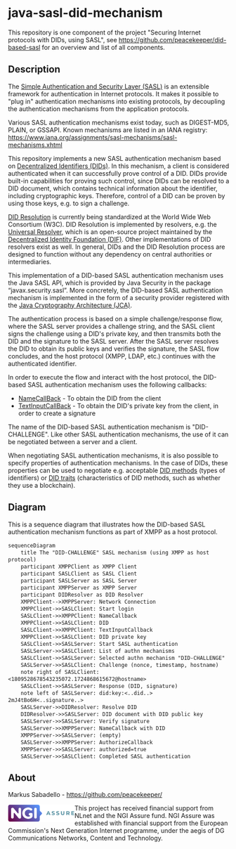 # java-sasl-did-mechanism

This repository is one component of the project "Securing Internet protocols with DIDs, using SASL",
see https://github.com/peacekeeper/did-based-sasl for an overview and list of all components.

## Description

The [Simple Authentication and Security Layer (SASL)](https://www.rfc-editor.org/rfc/rfc4422.html) is an extensible
framework for authentication in Internet protocols. It makes it possible to "plug in" authentication mechanisms into
existing protocols, by decoupling the authentication mechanisms from the application protocols.

Various SASL authentication mechanisms exist today, such as DIGEST-MD5, PLAIN, or GSSAPI. Known mechanisms are listed
in an IANA registry: https://www.iana.org/assignments/sasl-mechanisms/sasl-mechanisms.xhtml

This repository implements a new SASL authentication mechanism based on [Decentralized Identifiers (DIDs)](https://www.w3.org/TR/did-core/).
In this mechanism, a client is considered authenticated when it can successfully prove control of a DID. DIDs provide
built-in capabilities for proving such control, since DIDs can be resolved to a DID document, which contains technical
information about the identifier, including cryptographic keys. Therefore, control of a DID can be proven by using those
keys, e.g. to sign a challenge.

[DID Resolution](https://w3c.github.io/did-resolution/) is currently being standardized at the World Wide Web Consortium
(W3C). DID Resolution is implemented by resolvers, e.g. the [Universal Resolver](https://github.com/decentralized-identity/universal-resolver),
which is an open-source project maintained by the [Decentralized Identity Foundation (DIF)](https://identity.foundation/).
Other implementations of DID resolvers exist as well. In general, DIDs and the DID Resolution process are designed to
function without any dependency on central authorities or intermediaries.

This implementation of a DID-based SASL authentication mechanism uses the Java SASL API, which is provided by Java
Security in the package “javax.security.sasl”. More concretely, the DID-based SASL authentication mechanism is
implemented in the form of a security provider registered with the
[Java Cryptography Architecture (JCA)](https://docs.oracle.com/javase/9/security/java-cryptography-architecture-jca-reference-guide.htm).

The authentication process is based on a simple challenge/response flow, where the SASL server provides a challenge string,
and the SASL client signs the challenge using a DID's private key, and then transmits both the DID and the signature to
the SASL server. After the SASL server resolves the DID to obtain its public keys and verifies the signature, the SASL flow
concludes, and the host protocol (XMPP, LDAP, etc.) continues with the authenticated identifier.

In order to execute the flow and interact with the host protocol, the DID-based SASL authentication mechanism uses the following
callbacks:

- [NameCallBack](https://docs.oracle.com/en/java/javase/17/docs/api/java.base/javax/security/auth/callback/NameCallback.html) - To obtain the DID from the client
- [TextInputCallBack](https://docs.oracle.com/en/java/javase/17/docs/api/java.base/javax/security/auth/callback/TextInputCallback.html) - To obtain the DID's private key from the client, in order to create a signature

The name of the DID-based SASL authentication mechanism is "DID-CHALLENGE". Like other SASL authentication mechanisms, the
use of it can be negotiated between a server and a client.

When negotiating SASL authentication mechanisms, it is also possible to specify properties of authentication mechanisms.
In the case of DIDs, these properties can be used to negotiate e.g. acceptable
[DID methods](https://www.w3.org/TR/did-core/#methods) (types of identifiers) or
[DID traits](https://gist.github.com/jceb/8e37e4900e815eb14b207ad7e8d02a6c) (characteristics of DID methods, such as
whether they use a blockchain).

## Diagram

This is a sequence diagram that illustrates how the DID-based SASL authentication mechanism functions as part of
XMPP as a host protocol.

```mermaid
sequenceDiagram
    title The "DID-CHALLENGE" SASL mechanism (using XMPP as host protocol)
    participant XMPPClient as XMPP Client
    participant SASLClient as SASL Client
    participant SASLServer as SASL Server
    participant XMPPServer as XMPP Server
    participant DIDResolver as DID Resolver
    XMPPClient-->XMPPServer: Network Connection
    XMPPClient->>SASLClient: Start login
    SASLClient->>XMPPClient: NameCallback
    XMPPClient->>SASLClient: DID
    SASLClient->>XMPPClient: TextInputCallback
    XMPPClient->>SASLClient: DID private key
    SASLClient->>SASLServer: Start SASL authentication
    SASLServer->>SASLClient: List of authn mechanisms
    SASLClient->>SASLServer: Selected authn mechanism "DID-CHALLENGE"
    SASLServer->>SASLClient: Challenge (nonce, timestamp, hostname)
    note right of SASLClient: <1809528678543235072.1724868615672@hostname>
    SASLClient->>SASLServer: Response (DID, signature)
    note left of SASLServer: did:key:<..did..> 2mJ4tBo6H<..signature..>
    SASLServer->>DIDResolver: Resolve DID
    DIDResolver->>SASLServer: DID document with DID public key
    SASLServer->>SASLServer: Verify signature
    SASLServer->>XMPPServer: NameCallback with DID
    XMPPServer->>SASLServer: (empty)
    SASLServer->>XMPPServer: AuthorizeCallback
    XMPPServer->>SASLServer: authorized=true
    SASLServer->>SASLClient: Completed SASL authentication
```

## About

Markus Sabadello - https://github.com/peacekeeper/

<img align="left" height="40" src="https://github.com/peacekeeper/did-based-sasl/blob/main/docs/logo-ngi-assure.png?raw=true">

This project has received financial support from NLnet and the NGI Assure fund. NGI Assure was established with
financial support from the European Commission's Next Generation Internet programme, under the aegis of DG
Communications Networks, Content and Technology.
 